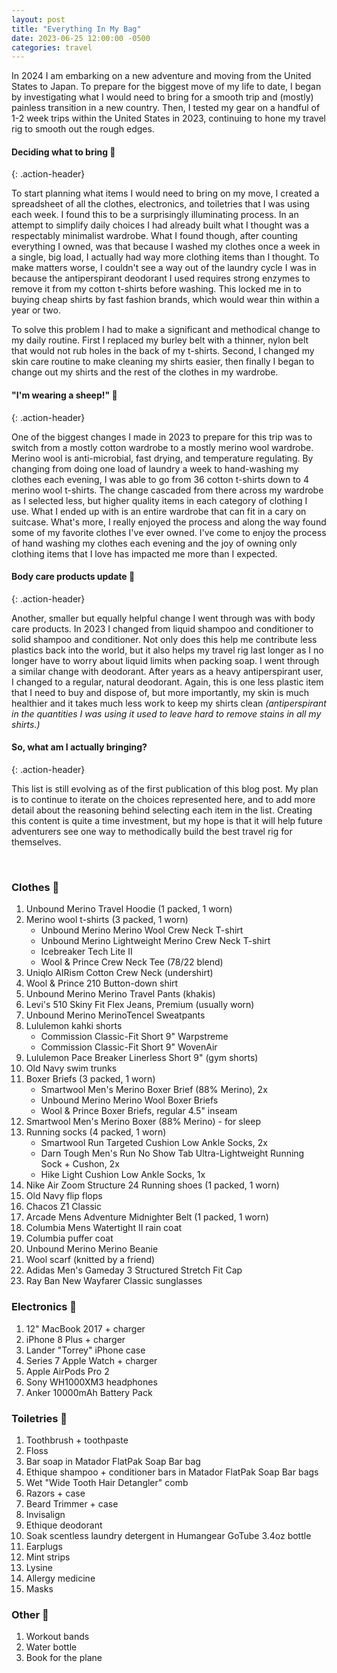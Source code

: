 ```yaml
---
layout: post
title: "Everything In My Bag"
date: 2023-06-25 12:00:00 -0500
categories: travel
---
```


In 2024 I am embarking on a new adventure and moving from the United States to Japan. To prepare for the biggest move of my life to date, I began by investigating what I would need to bring for a smooth trip and (mostly) painless transition in a new country. Then, I tested my gear on a handful of 1-2 week trips within the United States in 2023, continuing to hone my travel rig to smooth out the rough edges.

#### Deciding what to bring 🤔
{: .action-header}

To start planning what items I would need to bring on my move, I created a spreadsheet of all the clothes, electronics, and toiletries that I was using each week. I found this to be a surprisingly illuminating process. In an attempt to simplify daily choices I had already built what I thought was a respectably minimalist wardrobe. What I found though, after counting everything I owned, was that because I washed my clothes once a week in a single, big load, I actually had way more clothing items than I thought. To make matters worse, I couldn't see a way out of the laundry cycle I was in because the antiperspirant deodorant I used requires strong enzymes to remove it from my cotton t-shirts before washing. This locked me in to buying cheap shirts by fast fashion brands, which would wear thin within a year or two.

To solve this problem I had to make a significant and methodical change to my daily routine. First I replaced my burley belt with a thinner, nylon belt that would not rub holes in the back of my t-shirts. Second, I changed my skin care routine to make cleaning my shirts easier, then finally I began to change out my shirts and the rest of the clothes in my wardrobe.

#### "I'm wearing a sheep!" 🐑
{: .action-header}

One of the biggest changes I made in 2023 to prepare for this trip was to switch from a mostly cotton wardrobe to a mostly merino wool wardrobe. Merino wool is anti-microbial, fast drying, and temperature regulating. By changing from doing one load of laundry a week to hand-washing my clothes each evening, I was able to go from 36 cotton t-shirts down to 4 merino wool t-shirts. The change cascaded from there across my wardrobe as I selected less, but higher quality items in each category of clothing I use. What I ended up with is an entire wardrobe that can fit in a cary on suitcase. What's more, I really enjoyed the process and along the way found some of my favorite clothes I've ever owned. I've come to enjoy the process of hand washing my clothes each evening and the joy of owning only clothing items that I love has impacted me more than I expected.

#### Body care products update 🧼
{: .action-header}

Another, smaller but equally helpful change I went through was with body care products. In 2023 I changed from liquid shampoo and conditioner to solid shampoo and conditioner. Not only does this help me contribute less plastics back into the world, but it also helps my travel rig last longer as I no longer have to worry about liquid limits when packing soap. I went through a similar change with deodorant. After years as a heavy antiperspirant user, I changed to a regular, natural deodorant. Again, this is one less plastic item that I need to buy and dispose of, but more importantly, my skin is much healthier and it takes much less work to keep my shirts clean *(antiperspirant in the quantities I was using it used to leave hard to remove stains in all my shirts.)*

#### So, what am I actually bringing?
{: .action-header}

This list is still evolving as of the first publication of this blog post. My plan is to continue to iterate on the choices represented here, and to add more detail about the reasoning behind selecting each item in the list. Creating this content is quite a time investment, but my hope is that it will help future adventurers see one way to methodically build the best travel rig for themselves.

<br/>

### Clothes 👕
1. Unbound Merino Travel Hoodie (1 packed, 1 worn)
2. Merino wool t-shirts (3 packed, 1 worn)
	* Unbound Merino Merino Wool Crew Neck T-shirt
	* Unbound Merino Lightweight Merino Crew Neck T-shirt
	* Icebreaker Tech Lite II
	* Wool & Prince Crew Neck Tee (78/22 blend)
3. Uniqlo AIRism Cotton Crew Neck (undershirt)
4. Wool & Prince 210 Button-down shirt
5. Unbound Merino Merino Travel Pants (khakis)
6. Levi's 510 Skiny Fit Flex Jeans, Premium (usually worn)
7. Unbound Merino MerinoTencel Sweatpants
8. Lululemon kahki shorts
	* Commission Classic-Fit Short 9" Warpstreme
	* Commission Classic-Fit Short 9" WovenAir
9. Lululemon Pace Breaker Linerless Short 9" (gym shorts)
10. Old Navy swim trunks
11. Boxer Briefs (3 packed, 1 worn)
	* Smartwool Men's Merino Boxer Brief (88% Merino), 2x
	* Unbound Merino Merino Wool Boxer Briefs
	* Wool & Prince Boxer Briefs, regular 4.5" inseam
12. Smartwool Men's Merino Boxer (88% Merino) - for sleep
13. Running socks (4 packed, 1 worn)
	* Smartwool Run Targeted Cushion Low Ankle Socks, 2x
	* Darn Tough Men's Run No Show Tab Ultra-Lightweight Running Sock + Cushon, 2x
	* Hike Light Cushion Low Ankle Socks, 1x
14. Nike Air Zoom Structure 24 Running shoes (1 packed, 1 worn)
15. Old Navy flip flops
16. Chacos Z1 Classic
17. Arcade Mens Adventure Midnighter Belt (1 packed, 1 worn)
18. Columbia Mens Watertight II rain coat
19. Columbia puffer coat
20. Unbound Merino	Merino Beanie
21. Wool scarf (knitted by a friend)
22. Adidas Men's Gameday 3 Structured Stretch Fit Cap
23. Ray Ban New Wayfarer Classic sunglasses

### Electronics 🔌
1. 12" MacBook 2017 + charger
2. iPhone 8 Plus + charger
3. Lander "Torrey" iPhone case
4. Series 7 Apple Watch + charger
5. Apple AirPods Pro 2
6. Sony WH1000XM3 headphones
7. Anker 10000mAh Battery Pack

### Toiletries 🛁
1. Toothbrush + toothpaste
2. Floss
3. Bar soap in Matador FlatPak Soap Bar bag
4. Ethique shampoo + conditioner bars in Matador FlatPak Soap Bar bags
5. Wet "Wide Tooth Hair Detangler" comb
6. Razors + case
7. Beard Trimmer + case
8. Invisalign
9. Ethique deodorant
10. Soak scentless laundry detergent in Humangear	GoTube 3.4oz bottle
11. Earplugs
12. Mint strips
13. Lysine
14. Allergy medicine
15. Masks

### Other 🧿
1. Workout bands
2. Water bottle
3. Book for the plane
